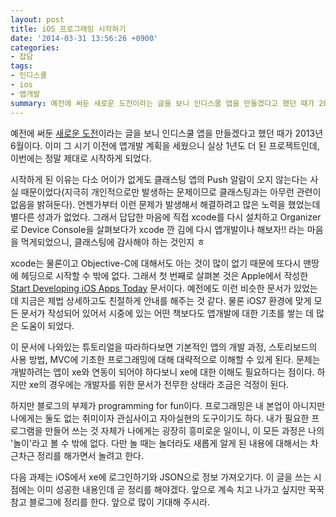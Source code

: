 ```yaml
---
layout: post
title: iOS 프로그래밍 시작하기
date: '2014-03-31 13:56:26 +0900'
categories:
- 잡담
tags:
- 인디스쿨
- ios
- 앱개발
summary: 예전에 써둔 새로운 도전이라는 글을 보니 인디스쿨 앱을 만들겠다고 했던 때가 2013년 6월이다. 이미 그 시기 이전에 앱개발 계획을 세웠으니 실상 1년도 더 된 프로젝트인데, 이번에는 정말 제대로 시작하게 되었다.
---
```

예전에 써둔 [새로운 도전](/잡담/2013/06/09/새로운_도전)이라는 글을 보니 인디스쿨 앱을 만들겠다고 했던 때가 2013년 6월이다. 이미 그 시기 이전에 앱개발 계획을 세웠으니 실상 1년도 더 된 프로젝트인데, 이번에는 정말 제대로 시작하게 되었다.

시작하게 된 이유는 다소 어이가 없게도 클래스팅 앱의 Push 알람이 오지 않는다는 사실 때문이었다(지극히 개인적으로만 발생하는 문제이므로 클래스팅과는 아무런 관련이 없음을 밝혀둔다). 언젠가부터 이런 문제가 발생해서 해결하려고 많은 노력을 했었는데 별다른 성과가 없었다. 그래서 답답한 마음에 직접 xcode를 다시 설치하고 Organizer로 Device Console을 살펴보다가 xcode 깐 김에 다시 앱개발이나 해보자!! 라는 마음을 먹게되었으니, 클래스팅에 감사해야 하는 것인지 ㅎ

xcode는 물론이고 Objective-C에 대해서도 아는 것이 많이 없기 때문에 또다시 맨땅에 헤딩으로 시작할 수 밖에 없다. 그래서 첫 번째로 살펴본 것은 Apple에서 작성한 [Start Developing iOS Apps Today](https://developer.apple.com/library/iOS/referencelibrary/GettingStarted/RoadMapiOS/index.html) 문서이다. 예전에도 이런 비슷한 문서가 있었는데 지금은 제법 상세하고도 친절하게 안내를 해주는 것 같다. 물론 iOS7 환경에 맞게 모든 문서가 작성되어 있어서 시중에 있는 어떤 책보다도 앱개발에 대한 기초를 쌓는 데 많은 도움이 되었다.

이 문서에 나와있는 튜토리얼을 따라하다보면 기본적인 앱의 개발 과정, 스토리보드의 사용 방법, MVC에 기초한 프로그래밍에 대해 대략적으로 이해할 수 있게 된다. 문제는 개발하려는 앱이 xe와 연동이 되어야 하다보니 xe에 대한 이해도 필요하다는 점이다. 하지만 xe의 경우에는 개발자를 위한 문서가 전무한 상태라 조금은 걱정이 된다.

하지만 블로그의 부제가 programming for fun이다. 프로그래밍은 내 본업이 아니지만 나에게는 둘도 없는 취미이자 관심사이고 자아실현의 도구이기도 하다. 내가 필요한 프로그램을 만들어 쓰는 것 자체가 나에게는 굉장히 흥미로운 일이니, 이 모든 과정은 나의 '놀이'라고 볼 수 밖에 없다. 다만 놀 때는 놀더라도 새롭게 알게 된 내용에 대해서는 차근차근 정리를 해가면서 놀려고 한다.

다음 과제는 iOS에서 xe에 로그인하기와 JSON으로 정보 가져오기다. 이 글을 쓰는 시점에는 이미 성공한 내용인데 곧 정리를 해야겠다. 앞으로 계속 치고 나가고 싶지만 꾹꾹 참고 블로그에 정리를 한다. 앞으로 많이 기대해 주시라.
